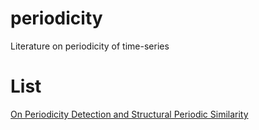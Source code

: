 # periodicity
Literature on periodicity of time-series

# List
[On Periodicity Detection and Structural Periodic Similarity](http://alumni.cs.ucr.edu/~mvlachos/pubs/sdm05.pdf)
